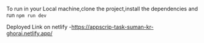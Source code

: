 To run in your Local machine,clone the project,install the dependencies and run ``npm run dev``

Deployed Link on netlify
           -https://appscrip-task-suman-kr-ghorai.netlify.app/
